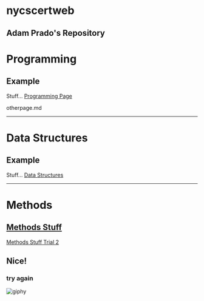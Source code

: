 # nycscertweb
## Adam Prado's Repository


# Programming
## Example
Stuff...
[Programming Page](https://ajp713.github.io/nycscertweb/otherpage)

otherpage.md
___
# Data Structures
## Example
Stuff...
[Data Structures](https://github.com/hunter-teacher-cert/cohort-3-summer-work-AJP713/tree/master/ds)



---
# Methods

[Methods Stuff](https://github.com/hunter-teacher-cert/cohort-3-summer-work-AJP713/blob/master/methods/04_unplugged.md)
---
[Methods Stuff Trial 2](https://raw.githubusercontent.com/hunter-teacher-cert/cohort-3-summer-work-AJP713/master/methods/04_unplugged.md)

## Nice!

### try again
 
![giphy](https://user-images.githubusercontent.com/64868729/180834767-e36e45c2-f543-458c-847b-e80bc75ec96d.gif)

 
 
